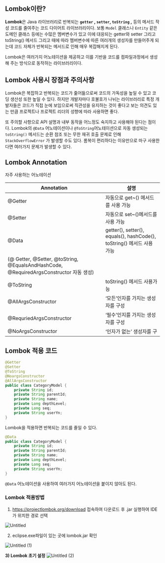 ## Lombok이란?

**Lombok**은 Java 라이브러리로 반복되는 **`getter` , `setter`, `toString` ,** 등의 메서드 작성 코드를 줄여주는 코드 다이어트 라이브러리이다. 보통 `Model` 클래스나 `Entity` 같은 도메인 클래스 등에는 수많은 멤버변수가 있고 이에 대응되는 getter와 setter 그리고 toString() 메서드 그리고 때에 따라 멤버변수에 따른 여러개의 생성자를 만들어주게 되는데 코드 자체가 반복되는 메서드로 인해 매우 복잡해지게 된다.

Lombok은 여러가지 어노테이션을 제공하고 이를 기반을 코드를 컴파일과정에서 생성해 주는 방식으로 동작하는 라이브러리이다.

## Lombok 사용시 장점과 주의사항

Lombok은 복잡하고 반복되는 코드가 줆어듦으로써 코드의 가독성을 높일 수 있고 코딩 생산성 또한 높일 수 있다. 하지만 개발자마다 호불호가 나뉘는 라이브러리로 특정 개발자들은 코드가 직접 눈에 보임으로써 직관성을 유지하는 것이 좋다고 보는 의견도 있는 만큼 프로젝트나 프로젝트 리더의 성향에 따라 사용하면 좋다.

또 주의할 사항으로 API 설명과 내부 동작을 어느정도 숙지하고 사용해야 된다는 점이다. Lombok의 `@Data` 어노테이션이나 `@ToString`어노테이션으로 자동 생성되는 `toString()` 메서드는 순환 참조 또는 무한 재귀 호출 문제로 인해 `StackOverflowError` 가 발생할 수도 있다. 롬복이 편리하다는 이유만으로 마구 사용한다면 여러가지 문제가 발생할 수 있다.

## Lombok Annotation

자주 사용하는 어노테이션

| Annotation | 설명 |
| --- | --- |
| @Getter | 자동으로 get~() 메서드를 사용 가능 |
| @Setter | 자동으로 set~()메서드를 사용 가능 |
| @Data | getter(), setter(), equals(), hashCode(), toString() 메서드 사용 가능
(@ Getter, @Setter, @toString, @EqualsAndHashCode, @RequiredArgsConstructor 자동 생성) |
| @ToString | toString() 메서드 사용가능 |
| @AllArgsConstructor | ‘모든’인자를 가지는 생성자를 구성 |
| @RequriedArgsConstructor | ‘필수’인지를 가지는 생성자를 구성 |
| @NoArgsConstructor | ‘인자가 없는’ 생성자를 구 |

## Lombok 적용 코드

```java
@Getter
@Setter
@ToString
@NoargsConstructor
@AllArgsConstructor
public class CategoryModel {
	private String id;
	private String parentId;
	private String name;
	private Long depthLevel;
	private Long seq;
	private String userYn;
}
```

Lombok을 적용하면 반복되는 코드를 줄일 수 있다.

```java
@Data
public class CategoryModel {
	private String id;
	private String parentId;
	private String name;
	private Long depthLevel;
	private Long seq;
	private String userYn;
}
```

`@Data` 어노테이션을 사용하여 여러가지 어노테이션을 붙이지 않아도 된다.

### Lombok 적용방법

1) https://projectlombok.org/download 접속하여 다운로드 후  .jar 실행하여 IDE 가 위치한 경로 선택

![Untitled](https://github.com/SysoneEduTeam4/BankAccount/assets/81544639/53b2936b-c5f8-4d84-b375-ddbf1af6852a)

2) eclipse.exe파일이 있는 곳에 lombok.jar 확인

![Untitled (1)](https://github.com/SysoneEduTeam4/BankAccount/assets/81544639/6e3fd3ef-50eb-498b-b0f5-9f3419c27a2e)

**3) Lombok 초기 설정**
![Untitled (2)](https://github.com/SysoneEduTeam4/BankAccount/assets/81544639/1f52f460-e9ef-4167-ad6f-225fb9e6f9f5)

